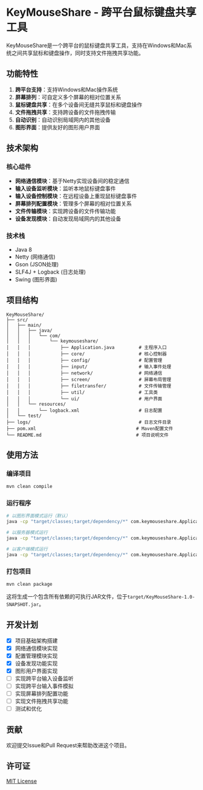# KeyMouseShare - 跨平台鼠标键盘共享工具

KeyMouseShare是一个跨平台的鼠标键盘共享工具，支持在Windows和Mac系统之间共享鼠标和键盘操作，同时支持文件拖拽共享功能。

## 功能特性

1. **跨平台支持**：支持Windows和Mac操作系统
2. **屏幕排列**：可自定义多个屏幕的相对位置关系
3. **鼠标键盘共享**：在多个设备间无缝共享鼠标和键盘操作
4. **文件拖拽共享**：支持跨设备的文件拖拽传输
5. **自动识别**：自动识别局域网内的其他设备
6. **图形界面**：提供友好的图形用户界面

## 技术架构

### 核心组件

- **网络通信模块**：基于Netty实现设备间的稳定通信
- **输入设备监听模块**：监听本地鼠标键盘事件
- **输入设备控制模块**：在远程设备上重现鼠标键盘事件
- **屏幕排列配置模块**：管理多个屏幕的相对位置关系
- **文件传输模块**：实现跨设备的文件传输功能
- **设备发现模块**：自动发现局域网内的其他设备

### 技术栈

- Java 8
- Netty (网络通信)
- Gson (JSON处理)
- SLF4J + Logback (日志处理)
- Swing (图形界面)

## 项目结构

```
KeyMouseShare/
├── src/
│   ├── main/
│   │   ├── java/
│   │   │   └── com/
│   │   │       └── keymouseshare/
│   │   │           ├── Application.java         # 主程序入口
│   │   │           ├── core/                    # 核心控制器
│   │   │           ├── config/                  # 配置管理
│   │   │           ├── input/                   # 输入事件处理
│   │   │           ├── network/                 # 网络通信
│   │   │           ├── screen/                  # 屏幕布局管理
│   │   │           ├── filetransfer/            # 文件传输管理
│   │   │           ├── util/                    # 工具类
│   │   │           └── ui/                      # 用户界面
│   │   └── resources/
│   │       └── logback.xml                      # 日志配置
│   └── test/
├── logs/                                        # 日志文件目录
├── pom.xml                                     # Maven配置文件
└── README.md                                   # 项目说明文件
```

## 使用方法

### 编译项目

```bash
mvn clean compile
```

### 运行程序

```bash
# 以图形界面模式运行（默认）
java -cp "target/classes;target/dependency/*" com.keymouseshare.Application

# 以服务器模式运行
java -cp "target/classes;target/dependency/*" com.keymouseshare.Application --server

# 以客户端模式运行
java -cp "target/classes;target/dependency/*" com.keymouseshare.Application --client
```

### 打包项目

```bash
mvn clean package
```

这将生成一个包含所有依赖的可执行JAR文件，位于`target/KeyMouseShare-1.0-SNAPSHOT.jar`。

## 开发计划

- [x] 项目基础架构搭建
- [x] 网络通信模块实现
- [x] 配置管理模块实现
- [x] 设备发现功能实现
- [x] 图形用户界面实现
- [ ] 实现跨平台输入设备监听
- [ ] 实现跨平台输入事件模拟
- [ ] 实现屏幕排列配置功能
- [ ] 实现文件拖拽共享功能
- [ ] 测试和优化

## 贡献

欢迎提交Issue和Pull Request来帮助改进这个项目。

## 许可证

[MIT License](LICENSE)